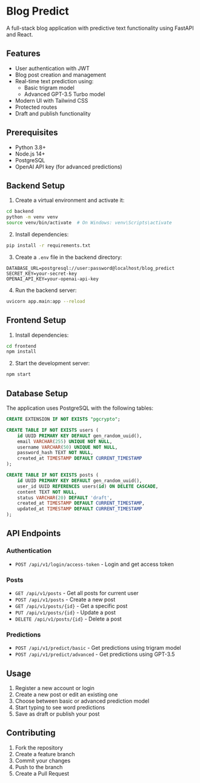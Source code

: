 # Blog Predict

A full-stack blog application with predictive text functionality using FastAPI and React.

## Features

- User authentication with JWT
- Blog post creation and management
- Real-time text prediction using:
  - Basic trigram model
  - Advanced GPT-3.5 Turbo model
- Modern UI with Tailwind CSS
- Protected routes
- Draft and publish functionality

## Prerequisites

- Python 3.8+
- Node.js 14+
- PostgreSQL
- OpenAI API key (for advanced predictions)

## Backend Setup

1. Create a virtual environment and activate it:
```bash
cd backend
python -m venv venv
source venv/bin/activate  # On Windows: venv\Scripts\activate
```

2. Install dependencies:
```bash
pip install -r requirements.txt
```

3. Create a `.env` file in the backend directory:
```
DATABASE_URL=postgresql://user:password@localhost/blog_predict
SECRET_KEY=your-secret-key
OPENAI_API_KEY=your-openai-api-key
```

4. Run the backend server:
```bash
uvicorn app.main:app --reload
```

## Frontend Setup

1. Install dependencies:
```bash
cd frontend
npm install
```

2. Start the development server:
```bash
npm start
```

## Database Setup

The application uses PostgreSQL with the following tables:

```sql
CREATE EXTENSION IF NOT EXISTS "pgcrypto";

CREATE TABLE IF NOT EXISTS users (
    id UUID PRIMARY KEY DEFAULT gen_random_uuid(),
    email VARCHAR(255) UNIQUE NOT NULL,
    username VARCHAR(50) UNIQUE NOT NULL,
    password_hash TEXT NOT NULL,
    created_at TIMESTAMP DEFAULT CURRENT_TIMESTAMP
);

CREATE TABLE IF NOT EXISTS posts (
    id UUID PRIMARY KEY DEFAULT gen_random_uuid(),
    user_id UUID REFERENCES users(id) ON DELETE CASCADE,
    content TEXT NOT NULL,
    status VARCHAR(20) DEFAULT 'draft',
    created_at TIMESTAMP DEFAULT CURRENT_TIMESTAMP,
    updated_at TIMESTAMP DEFAULT CURRENT_TIMESTAMP
);
```

## API Endpoints

### Authentication
- `POST /api/v1/login/access-token` - Login and get access token

### Posts
- `GET /api/v1/posts` - Get all posts for current user
- `POST /api/v1/posts` - Create a new post
- `GET /api/v1/posts/{id}` - Get a specific post
- `PUT /api/v1/posts/{id}` - Update a post
- `DELETE /api/v1/posts/{id}` - Delete a post

### Predictions
- `POST /api/v1/predict/basic` - Get predictions using trigram model
- `POST /api/v1/predict/advanced` - Get predictions using GPT-3.5

## Usage

1. Register a new account or login
2. Create a new post or edit an existing one
3. Choose between basic or advanced prediction model
4. Start typing to see word predictions
5. Save as draft or publish your post

## Contributing

1. Fork the repository
2. Create a feature branch
3. Commit your changes
4. Push to the branch
5. Create a Pull Request 